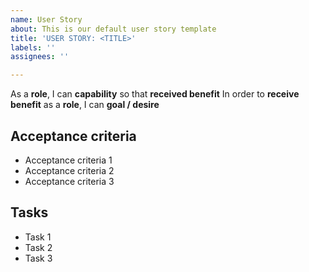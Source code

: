 ```yaml
---
name: User Story
about: This is our default user story template
title: 'USER STORY: <TITLE>'
labels: ''
assignees: ''

---
```


As a **role**, I can **capability** so that **received benefit**
In order to **receive benefit** as a **role**, I can **goal / desire**

## Acceptance criteria
* Acceptance criteria 1
* Acceptance criteria 2
* Acceptance criteria 3

## Tasks
* Task 1
* Task 2
* Task 3
